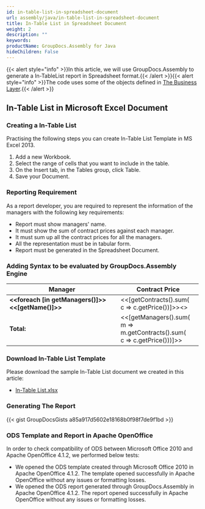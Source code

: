 ```yaml
---
id: in-table-list-in-spreadsheet-document
url: assembly/java/in-table-list-in-spreadsheet-document
title: In-Table List in Spreadsheet Document
weight: 2
description: ""
keywords: 
productName: GroupDocs.Assembly for Java
hideChildren: False
---
```

{{< alert style="info" >}}In this article, we will use GroupDocs.Assembly to generate a In-TableList report in Spreadsheet format.{{< /alert >}}{{< alert style="info" >}}The code uses some of the objects defined in [The Business Layer](https://docs.groupdocs.com/assembly/java/the-business-layer/).{{< /alert >}}

## In-Table List in Microsoft Excel Document

### Creating a In-Table List

Practising the following steps you can create In-Table List Template in MS Excel 2013.

1.  Add a new Workbook.
2.  Select the range of cells that you want to include in the table.
3.  On the Insert tab, in the Tables group, click Table.
4.  Save your Document.

### Reporting Requirement

As a report developer, you are required to represent the information of the managers with the following key requirements:

*   Report must show managers' name.
*   It must show the sum of contract prices against each manager.
*   It must sum up all the contract prices for all the managers.
*   All the representation must be in tabular form.
*   Report must be generated in the Spreadsheet Document.

### Adding Syntax to be evaluated by GroupDocs.Assembly Engine

| **Manager**                                       | **Contract Price**                                           |
| ------------------------------------------------- | ------------------------------------------------------------ |
| **<<foreach [in getManagers()]>><<[getName()]>>** | <<[getContracts().sum(<br />   c => c.getPrice())]>><</foreach>> |
| **Total:**                                        | <<[getManagers().sum(<br />   m => m.getContracts().sum(<br />     c => c.getPrice()))]>> |

### Download In-Table List Template

Please download the sample In-Table List document we created in this article:

*   [In-Table List.xlsx](https://github.com/groupdocs-assembly/GroupDocs.Assembly-for-Java/blob/master/Examples/GroupDocs.Assembly.Examples.Java/Data/Storage/Spreadsheet%20Templates/In-Table%20List.xlsx?raw=true)

### Generating The Report

{{< gist GroupDocsGists a85a917d5602e18168b0f98f7de9f1bd >}}

### ODS Template and Report in Apache OpenOffice

In order to check compatibility of ODS between Microsoft Office 2010 and Apache OpenOffice 4.1.2, we performed below tests:

*   We opened the ODS template created through Microsoft Office 2010 in Apache OpenOffice 4.1.2. The template opened successfully in Apache OpenOffice without any issues or formatting losses.
*   We opened the ODS report generated through GroupDocs.Assembly in Apache OpenOffice 4.1.2. The report opened successfully in Apache OpenOffice without any issues or formatting losses.

